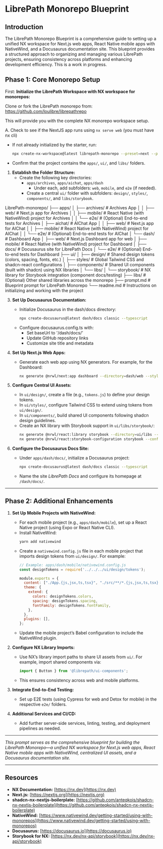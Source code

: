 # LibrePath Monorepo Blueprint

## Introduction
The LibrePath Monorepo Blueprint is a comprehensive guide to setting up a unified NX workspace for Next.js web apps, React Native mobile apps with NativeWind, and a Docusaurus documentation site. This blueprint provides a structured approach to organizing and managing various LibrePath projects, ensuring consistency across platforms and enhancing development efficiency.  This is a work in progress.

## Phase 1: Core Monorepo Setup

First: **Initialize the LibrePath Workspace with NX workspace for monorepos:**

Clone or fork the LibrePath monorepo from:
https://github.com/loulibre/librepathrepo

This will provide you with the complete NX monorepo workspace setup.

   A. Check to see if the NextJS app runs using `nx serve web` (you must have nx cli)

   - If not already initialized by the starter, run:
     ```bash
     npx create-nx-workspace@latest librepath-monorepo --preset=next --packageManager=yarn
     ```
   - Confirm that the project contains the `apps/`, `ui/`, and `libs/` folders.

1. **Establish the Folder Structure:**
   - Create the following key directories:
     - `apps/archives`, `apps/aichat`, `apps/dash`
       - Under each, add subfolders: `web`, `mobile`, and `e2e` (if needed).
     - Create a central `ui/` folder with subfolders: `design/`, `styles/`, `components/`, and `libs/storybook`.

LibrePath-monorepo/
├── apps/
│   ├── archives/       # Archives App
│   │   ├── web/       # Next.js app for Archives
│   │   ├── mobile/    # React Native (with NativeWind) project for Archives
│   │   └── e2e/       # (Optional) End-to-end tests for Archives
│   ├── aichat/        # AIChat App
│   │   ├── web/       # Next.js app for AIChat
│   │   ├── mobile/    # React Native (with NativeWind) project for AIChat
│   │   └── e2e/       # (Optional) End-to-end tests for AIChat
│   └── dash/          # Dashboard App
│       ├── web/       # Next.js Dashboard app for web
│       ├── mobile/    # React Native (with NativeWind) project for Dashboard
│       ├── docs/      # Docusaurus site for LibrePath Docs
│       └── e2e/       # (Optional) End-to-end tests for Dashboard
├── ui/
│   ├── design/        # Shared design tokens (colors, spacing, fonts, etc.)
│   ├── styles/        # Global Tailwind CSS and shadcn-react configurations
│   ├── components/    # Shared UI components (built with shadcn) using NX libraries
│   └── libs/
│       └── storybook/ # NX library for Storybook integration (component docs/testing)
├── libs/              # (Optional) Other shared libraries across the monorepo
├── prompt.md          # Blueprint prompt for LibrePath Monorepo
└── readme.md          # Instructions on initializing and working with the project

3. **Set Up Docusaurus Documentation:**
   - Initialize Docusaurus in the dash/docs directory:
     ```bash
     npx create-docusaurus@latest dash/docs classic --typescript
     ```
   - Configure docusaurus.config.ts with:
     - Set baseUrl to '/dash/docs/'
     - Update GitHub repository links
     - Customize site title and metadata

4. **Set Up Next.js Web Apps:**
   - Generate each web app using NX generators. For example, for the Dashboard:
     ```bash
     nx generate @nrwl/next:app dashboard --directory=dash/web --style=css
     ```

4. **Configure Central UI Assets:**
   - In `ui/design/`, create a file (e.g., `tokens.js`) to define your design tokens.
   - In `ui/styles/`, configure Tailwind CSS to extend using tokens from `ui/design/`.
   - In `ui/components/`, build shared UI components following shadcn design guidelines.
   - Create an NX library with Storybook support in `ui/libs/storybook/`:
     ```bash
     nx generate @nrwl/react:library storybook --directory=ui/libs --style=css --buildable
     nx generate @nrwl/react:storybook-configuration storybook --configureCypress --generateStories
     ```

5. **Configure the Docusaurus Docs Site:**
   - Under `apps/dash/docs/`, initialize a Docusaurus project:
     ```bash
     npx create-docusaurus@latest dash/docs classic --typescript
     ```
   - Name the site *LibrePath Docs* and configure its homepage at `/dash/docs/`.

---

## Phase 2: Additional Enhancements

1. **Set Up Mobile Projects with NativeWind:**
   - For each mobile project (e.g., `apps/dash/mobile`), set up a React Native project (using Expo or React Native CLI).
   - Install NativeWind:
     ```bash
     yarn add nativewind
     ```
   - Create a `nativewind.config.js` file in each mobile project that imports design tokens from `ui/design/`. For example:
     ```js
     // Example: apps/dash/mobile/nativewind.config.js
     const designTokens = require('../../../ui/design/tokens');

     module.exports = {
       content: ["./App.{js,jsx,ts,tsx}", "./src/**/*.{js,jsx,ts,tsx}"],
       theme: {
         extend: {
           colors: designTokens.colors,
           spacing: designTokens.spacing,
           fontFamily: designTokens.fontFamily,
         },
       },
       plugins: [],
     };
     ```
   - Update the mobile project’s Babel configuration to include the NativeWind plugin.

2. **Configure NX Library Imports:**
   - Use NX’s library import paths to share UI assets from `ui/`. For example, import shared components via:
     ```js
     import { Button } from '@librepath/ui-components';
     ```
   - This ensures consistency across web and mobile platforms.

3. **Integrate End-to-End Testing:**
   - Set up E2E tests (using Cypress for web and Detox for mobile) in the respective `e2e/` folders.

4. **Additional Services and CI/CD:**
   - Add further server-side services, linting, testing, and deployment pipelines as needed.

---

*This prompt serves as the comprehensive blueprint for building the LibrePath Monorepo—a unified NX workspace for Next.js web apps, React Native mobile apps with NativeWind, centralized UI assets, and a Docusaurus documentation site.*

---

## Resources

- **NX Documentation:** [https://nx.dev](https://nx.dev)
- **Next.js:** [https://nextjs.org](https://nextjs.org)
- **shadcn-nx-nextjs-boilerplate:** [https://github.com/anteqkois/shadcn-nx-nextjs-boilerplate](https://github.com/anteqkois/shadcn-nx-nextjs-boilerplate)
- **NativeWind:** [https://www.nativewind.dev/getting-started/using-with-monorepos](https://www.nativewind.dev/getting-started/using-with-monorepos)
- **Docusaurus:** [https://docusaurus.io](https://docusaurus.io)
- **Storybook for NX:** [https://nx.dev/nx-api/storybook](https://nx.dev/nx-api/storybook)